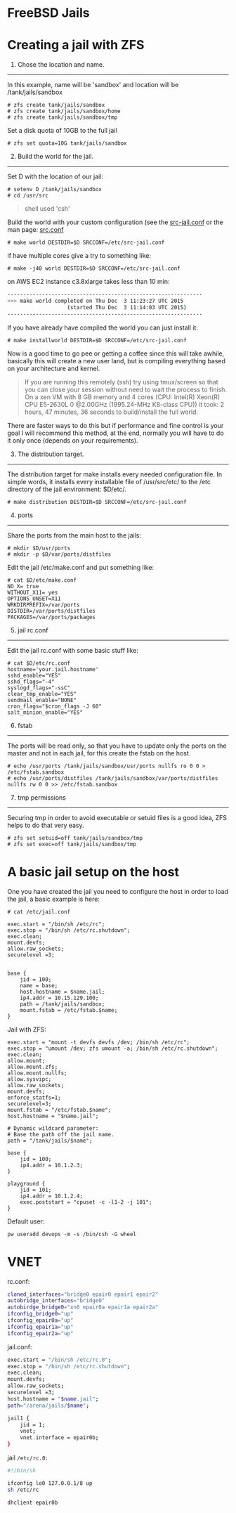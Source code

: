 FreeBSD Jails
=============


Creating a jail with ZFS
========================

1. Chose the location and name.
-------------------------------

In this example, name will be 'sandbox' and location will be /tank/jails/sandbox

    # zfs create tank/jails/sandbox
    # zfs create tank/jails/sandbox/home
    # zfs create tank/jails/sandbox/tmp

Set a disk quota of 10GB to the full jail

    # zfs set quota=10G tank/jails/sandbox

2. Build the world for the jail.
--------------------------------

Set D with the location of our jail:

    # setenv D /tank/jails/sandbox
    # cd /usr/src

> shell used 'csh'

Build the world with your custom configuration (see the [src-jail.conf](src-jail.conf) or the man page: [src.conf](https://www.freebsd.org/cgi/man.cgi?query=src.conf)

    # make world DESTDIR=$D SRCCONF=/etc/src-jail.conf

if have multiple cores give a try to something like:

    # make -j40 world DESTDIR=$D SRCCONF=/etc/src-jail.conf

on AWS EC2 instance c3.8xlarge takes less than 10 min:
```sh
--------------------------------------------------------------
>>> make world completed on Thu Dec  3 11:23:27 UTC 2015
                   (started Thu Dec  3 11:14:03 UTC 2015)
--------------------------------------------------------------
```


If you have already have compiled the world you can just install it:

    # make installworld DESTDIR=$D SRCCONF=/etc/src-jail.conf

Now is a good time to go pee or getting a coffee since this will take awhile,
basically this will create a new user land, but is compiling everything based on
your architecture and kernel.


> If you are running this remotely (ssh) try using tmux/screen so that you can
> close your session without need to wait the process to finish.  On a xen VM
> with 8 GB memory and 4 cores (CPU: Intel(R) Xeon(R) CPU E5-2630L 0 @2.00GHz
> (1995.24-MHz K8-class CPU)) it took:  2 hours, 47 minutes, 36 seconds to
> build/install the full world.

There are faster ways to do this but if performance and fine control is your
goal I will recommend this method, at the end, normally you will have to do it
only once (depends on your requirements).

3. The distribution target.
---------------------------

The distribution target for make installs every needed configuration file. In
simple words, it installs every installable file of /usr/src/etc/ to the /etc
directory of the jail environment: $D/etc/.

    # make distribution DESTDIR=$D SRCCONF=/etc/src-jail.conf

4. ports
--------

Share the ports from the main host to the jails:

    # mkdir $D/usr/ports
    # mkdir -p $D/var/ports/distfiles

Edit the jail /etc/make.conf and put something like:

    # cat $D/etc/make.conf
    NO_X= true
    WITHOUT_X11= yes
    OPTIONS_UNSET=X11
    WRKDIRPREFIX=/var/ports
    DISTDIR=/var/ports/distfiles
    PACKAGES=/var/ports/packages

5. jail rc.conf
---------------

Edit the jail rc.conf with some basic stuff like:

    # cat $D/etc/rc.conf
    hostname='your.jail.hostname'
    sshd_enable="YES"
    sshd_flags="-4"
    syslogd_flags="-ssC"
    clear_tmp_enable="YES"
    sendmail_enable="NONE"
    cron_flags="$cron_flags -J 60"
    salt_minion_enable="YES"

6. fstab
---------

The ports will be read only, so that you have to update only the ports on the
master and not in each jail, for this create the fstab on the host.

    # echo /usr/ports /tank/jails/sandbox/usr/ports nullfs ro 0 0 > /etc/fstab.sandbox
    # echo /usr/ports/distfiles /tank/jails/sandbox/var/ports/distfiles nullfs rw 0 0 >> /etc/fstab.sandbox

7. tmp permissions
------------------

Securing tmp in order to avoid executable or setuid files is a good idea, ZFS
helps to do that very easy.

    # zfs set setuid=off tank/jails/sandbox/tmp
    # zfs set exec=off tank/jails/sandbox/tmp


A basic jail setup on the host
==============================

One you have created the jail you need to configure the host in order to load the jail, a basic example is here:

    # cat /etc/jail.conf

    exec.start = "/bin/sh /etc/rc";
    exec.stop = "/bin/sh /etc/rc.shutdown";
    exec.clean;
    mount.devfs;
    allow.raw_sockets;
    securelevel =3;


    base {
        jid = 100;
        name = base;
        host.hostname = $name.jail;
        ip4.addr = 10.15.129.100;
        path = /tank/jails/sandbox;
        mount.fstab = /etc/fstab.$name;
    }

Jail with ZFS:

    exec.start = "mount -t devfs devfs /dev; /bin/sh /etc/rc";
    exec.stop = "umount /dev; zfs umount -a; /bin/sh /etc/rc.shutdown";
    exec.clean;
    allow.mount;
    allow.mount.zfs;
    allow.mount.nullfs;
    allow.sysvipc;
    allow.raw_sockets;
    mount.devfs;
    enforce_statfs=1;
    securelevel=3;
    mount.fstab = "/etc/fstab.$name";
    host.hostname = "$name.jail";

    # Dynamic wildcard parameter:
    # Base the path off the jail name.
    path = "/tank/jails/$name";

    base {
        jid = 100;
        ip4.addr = 10.1.2.3;
    }

    playground {
        jid = 101;
        ip4.addr = 10.1.2.4;
        exec.poststart = "cpuset -c -l1-2 -j 101";
    }



Default user:

    pw useradd devops -m -s /bin/csh -G wheel




VNET
====

rc.conf:

```sh
cloned_interfaces="bridge0 epair0 epair1 epair2"
autobridge_interfaces="bridge0"
autobirdge_bridge0="xn0 epair0a epair1a epair2a"
ifconfig_bridge0="up"
ifconfig_epair0a="up"
ifconfig_epair1a="up"
ifconfig_epair2a="up"
```

jail.conf:

```sh
exec.start = "/bin/sh /etc/rc.0";
exec.stop = "/bin/sh /etc/rc.shutdown";
exec.clean;
mount.devfs;
allow.raw_sockets;
securelevel =3;
host.hostname = "$name.jail";
path="/arena/jails/$name";

jail1 {
    jid = 1;
    vnet;
    vnet.interface = epair0b;
}
```

jail ``/etc/rc.0``:


```sh
#!/bin/sh

ifconfig lo0 127.0.0.1/8 up
sh /etc/rc

dhclient epair0b
```
